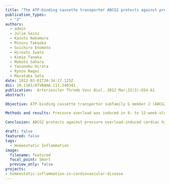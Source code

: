 ```yaml
---
title: "The ATP-binding cassette transporter ABCG2 protects against pressure overload-induced cardiac hypertrophy and heart failure by promoting angiogenesis and antioxidant response"
publication_types:
  - "2"
authors:
  - admin
  - Julie Sainz
  - Kazuto Nakamura
  - Minoru Takaoka
  - Soichiro Enomoto
  - Hiroshi Iwata
  - Kimie Tanaka
  - Makoto Sahara
  - Yasunobu Hirata
  - Ryozo Nagai
  - Masataka Sata
date: 2012-03-01T20:34:17.125Z
doi: 10.1161/ATVBAHA.111.240341
publication:  Arterioscler Thromb Vasc Biol. 2012 Mar;32(3):654-61
abstract: 

Objective: ATP-binding cassette transporter subfamily G member 2 (ABCG2), expressed in microvascular endothelial cells in the heart, has been suggested to regulate several tissue defense mechanisms. This study was performed to elucidate its role in pressure overload-induced cardiac hypertrophy.

Methods and results: Pressure overload was induced in 8- to 12-week-old wild-type and Abcg2-/- mice by transverse aortic constriction (TAC). Abcg2-/- mice showed exaggerated cardiac hypertrophy and ventricular remodeling after TAC compared with wild-type mice. In the early phase after TAC, functional impairment in angiogenesis and antioxidant response in myocardium was found in Abcg2-/- mice. In vitro experiments demonstrated that ABCG2 regulates transport of glutathione, an important endogenous antioxidant, from microvascular endothelial cells. Besides, glutathione transported from microvascular endothelial cells in ABCG2-dependent manner ameliorated oxidative stress-induced cardiomyocyte hypertrophy. In vivo, glutathione levels in plasma and the heart were increased in wild-type mice but not in Abcg2-/- mice after TAC. Treatment with the superoxide dismutase mimetic ameliorated cardiac hypertrophy in Abcg2-/- mice after TAC to the same extent as that in wild-type mice, although cardiac dysfunction with impaired angiogenesis was observed in Abcg2-/- mice.

Conclusion: ABCG2 protects against pressure overload-induced cardiac hypertrophy and heart failure by promoting angiogenesis and antioxidant response.

draft: false
featured: false
tags: 
  - Homeostatic Inflammation
image:
  filename: featured
  focal_point: Smart
  preview_only: false
projects: 
- homeostatic-inflammation-in-cardiovascular-disease
---
```



